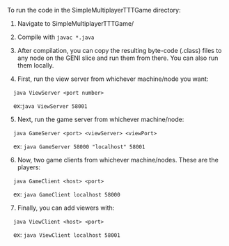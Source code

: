 To run the code in the SimpleMultiplayerTTTGame directory:

1. Navigate to SimpleMultiplayerTTTGame/

2. Compile with `javac *.java`

3. After compilation, you can copy the resulting byte-code (.class) files to any node on the GENI slice and run them from there. You can also run them locally.

4. First, run the view server from whichever machine/node you want:

&emsp;`java ViewServer <port number>`

&emsp;ex:`java ViewServer 58001`

5. Next, run the game server from whichever machine/node:

&emsp;`java GameServer <port> <viewServer> <viewPort>`

&emsp;ex: `java GameServer 58000 "localhost" 58001`

6. Now, two game clients from whichever machine/nodes. These are the players:

&emsp;`java GameClient <host> <port>` 

&emsp;ex: `java GameClient localhost 58000`

7. Finally, you can add viewers with:

&emsp;`java ViewClient <host> <port>` 

&emsp;ex: `java ViewClient localhost 58001`



 
